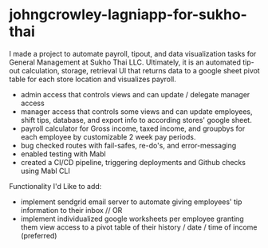 # johngcrowley-lagniapp-for-sukho-thai
I made a project to automate payroll, tipout, and data visualization tasks for General Management at Sukho Thai LLC.
Ultimately, it is an automated tip-out calculation, storage, retrieval UI that returns data to a google sheet pivot table for each store location and visualizes payroll.

- admin access that controls views and can update / delegate manager access
- manager access that controls some views and can update employees, shift tips, database, and export info to according stores' google sheet. 
- payroll calculator for Gross income, taxed income, and groupbys for each employee by customizable 2 week pay periods. 
- bug checked routes with fail-safes, re-do's, and error-messaging
- enabled testing with Mabl 
- created a CI/CD pipeline, triggering deployments and Github checks using Mabl CLI

Functionality I'd Like to add:
- implement sendgrid email server to automate giving employees' tip information to their inbox // 
OR
- implement individualized google worksheets per employee granting them view access to a pivot table of their history / date / time of income (preferred)
